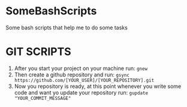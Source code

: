 # SomeBashScripts
Some bash scripts that help me to do some tasks

# GIT SCRIPTS

1. After you start your project on your machine run:
```gnew```
2. Then create a github repository and run:
```gsync https://github.com/[YOUR_USER]/[YOUR_REPOSITORY].git```
3. Now you repository is ready, at this point whenever you write some code and want yo update your repository run:
```gupdate "YOUR_COMMIT_MESSAGE"```
